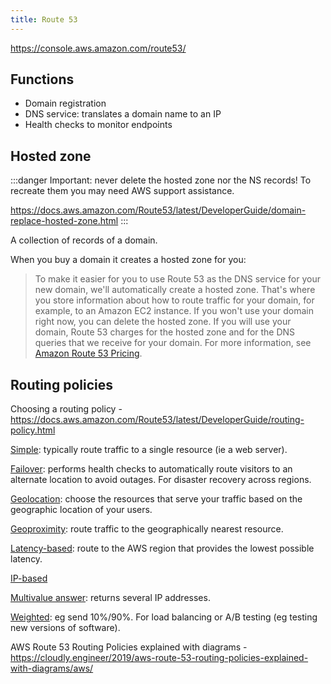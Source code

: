```yaml
---
title: Route 53
---
```


https://console.aws.amazon.com/route53/

## Functions

- Domain registration
- DNS service: translates a domain name to an IP
- Health checks to monitor endpoints

## Hosted zone

:::danger
Important: never delete the hosted zone nor the NS records! To recreate them you may need AWS support assistance.

https://docs.aws.amazon.com/Route53/latest/DeveloperGuide/domain-replace-hosted-zone.html
:::

A collection of records of a domain.

When you buy a domain it creates a hosted zone for you:

> To make it easier for you to use Route 53 as the DNS service for your new domain, we'll automatically create a hosted zone. That's where you store information about how to route traffic for your domain, for example, to an Amazon EC2 instance. If you won't use your domain right now, you can delete the hosted zone. If you will use your domain, Route 53 charges for the hosted zone and for the DNS queries that we receive for your domain. For more information, see [Amazon Route 53 Pricing](http://aws.amazon.com/route53/pricing/).

## Routing policies

Choosing a routing policy - https://docs.aws.amazon.com/Route53/latest/DeveloperGuide/routing-policy.html

[Simple](https://docs.aws.amazon.com/Route53/latest/DeveloperGuide/routing-policy-simple.html): typically route traffic to a single resource (ie a web server).

[Failover](https://docs.aws.amazon.com/Route53/latest/DeveloperGuide/routing-policy-failover.html): performs health checks to automatically route visitors to an alternate location to avoid outages. For disaster recovery across regions.

[Geolocation](https://docs.aws.amazon.com/Route53/latest/DeveloperGuide/routing-policy-geo.html): choose the resources that serve your traffic based on the geographic location of your users.

[Geoproximity](https://docs.aws.amazon.com/Route53/latest/DeveloperGuide/routing-policy-geoproximity.html): route traffic to the geographically nearest resource.

[Latency-based](https://docs.aws.amazon.com/Route53/latest/DeveloperGuide/routing-policy-latency.html): route to the AWS region that provides the lowest possible latency.

[IP-based](https://docs.aws.amazon.com/Route53/latest/DeveloperGuide/routing-policy-ipbased.html)

[Multivalue answer](https://docs.aws.amazon.com/Route53/latest/DeveloperGuide/routing-policy-multivalue.html): returns several IP addresses.

[Weighted](https://docs.aws.amazon.com/Route53/latest/DeveloperGuide/routing-policy-weighted.html): eg send 10%/90%. For load balancing or A/B testing (eg testing new versions of software).

AWS Route 53 Routing Policies explained with diagrams - https://cloudly.engineer/2019/aws-route-53-routing-policies-explained-with-diagrams/aws/
